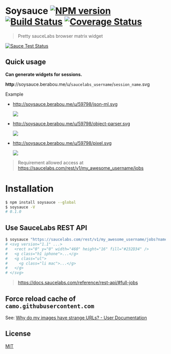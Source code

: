 # Soysauce [![NPM version][npm-image]][npm] [![Build Status][travis-image]][travis] [![Coverage Status][coveralls-image]][coveralls]

> Pretty sauceLabs browser matrix widget

[![Sauce Test Status][sauce-image]][sauce]

## Quick usage

__Can generate widgets for sessions.__

__http__://soysauce.berabou.me/u/`saucelabs_username`/`session_name`.svg

Example
* http://soysauce.berabou.me/u/59798/json-ml.svg
  
  ![](http://soysauce.berabou.me/u/59798/json-ml.svg)

* http://soysauce.berabou.me/u/59798/object-parser.svg
  
  ![](http://soysauce.berabou.me/u/59798/object-parser.svg)

* http://soysauce.berabou.me/u/59798/pixel.svg
  
  ![](http://soysauce.berabou.me/u/59798/pixel.svg)

> Requirement allowed access at https://saucelabs.com/rest/v1/my_awesome_username/jobs

# Installation
```bash
$ npm install soysauce --global
$ soysauce -V
# 0.1.0
```

## Use SauceLabs REST API
```bash
$ soysauce "https://saucelabs.com/rest/v1/my_awesome_username/jobs?name=job_session_name&full=true&limit=50"
# <svg version="1.1" ...>
#   <rect x="0" y="0" width="460" height="16" fill="#232D34" />
#   <g class="h1 iphone">...</g>
#   <g class="ul">
#     <g class="li mac">...</g>
#   </g>
# </svg>
```

> https://docs.saucelabs.com/reference/rest-api/#full-jobs

## Force reload cache of `camo.githubusercontent.com`
See: [Why do my images have strange URLs? - User Documentation](https://help.github.com/articles/why-do-my-images-have-strange-urls/)

License
---
[MIT][License]

[License]: http://59naga.mit-license.org/

[sauce-image]: http://soysauce.berabou.me/u/59798/zuul-example.svg
[sauce]: https://saucelabs.com/u/59798
[npm-image]:https://img.shields.io/npm/v/soysauce.svg?style=flat-square
[npm]: https://npmjs.org/package/soysauce
[travis-image]: http://img.shields.io/travis/59naga/soysauce.svg?style=flat-square
[travis]: https://travis-ci.org/59naga/soysauce
[coveralls-image]: http://img.shields.io/coveralls/59naga/soysauce.svg?style=flat-square
[coveralls]: https://coveralls.io/r/59naga/soysauce?branch=master
